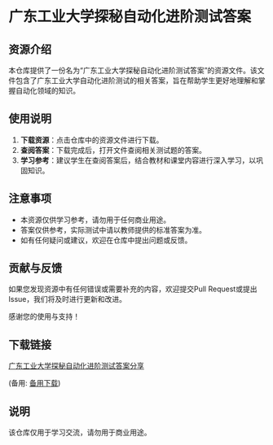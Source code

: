 # 广东工业大学探秘自动化进阶测试答案

## 资源介绍

本仓库提供了一份名为“广东工业大学探秘自动化进阶测试答案”的资源文件。该文件包含了广东工业大学自动化进阶测试的相关答案，旨在帮助学生更好地理解和掌握自动化领域的知识。

## 使用说明

1. **下载资源**：点击仓库中的资源文件进行下载。
2. **查阅答案**：下载完成后，打开文件查阅相关测试题的答案。
3. **学习参考**：建议学生在查阅答案后，结合教材和课堂内容进行深入学习，以巩固知识。

## 注意事项

- 本资源仅供学习参考，请勿用于任何商业用途。
- 答案仅供参考，实际测试中请以教师提供的标准答案为准。
- 如有任何疑问或建议，欢迎在仓库中提出问题或反馈。

## 贡献与反馈

如果您发现资源中有任何错误或需要补充的内容，欢迎提交Pull Request或提出Issue，我们将及时进行更新和改进。

感谢您的使用与支持！

## 下载链接
[广东工业大学探秘自动化进阶测试答案分享](https://pan.quark.cn/s/64c494d2b41a) 

(备用: [备用下载](https://pan.baidu.com/s/1Qi6hW1h7bHhZvmvdEgSWJA?pwd=1234))

## 说明

该仓库仅用于学习交流，请勿用于商业用途。
